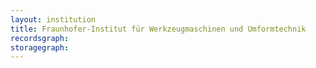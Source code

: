 ```yaml
---
layout: institution
title: Fraunhofer-Institut für Werkzeugmaschinen und Umformtechnik
recordsgraph: 
storagegraph: 
---
```

